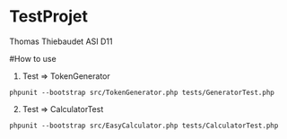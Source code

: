 # TestProjet
Thomas Thiebaudet ASI D11

#How to use

1. Test => TokenGenerator
```
phpunit --bootstrap src/TokenGenerator.php tests/GeneratorTest.php
```

2. Test => CalculatorTest
```
phpunit --bootstrap src/EasyCalculator.php tests/CalculatorTest.php
```

